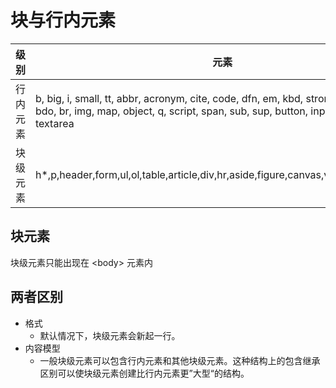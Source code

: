 # 块与行内元素

| 级别 | 元素 |
| --- | ---|
| 行内元素 | b, big, i, small, tt, abbr, acronym, cite, code, dfn, em, kbd, strong, samp, var, a, bdo, br, img, map, object, q, script, span, sub, sup, button, input, label, select, textarea |
| 块级元素 | h*,p,header,form,ul,ol,table,article,div,hr,aside,figure,canvas,video,audio,footer |

## 块元素

块级元素只能出现在 \<body> 元素内

## 两者区别

- 格式
  - 默认情况下，块级元素会新起一行。
- 内容模型
  - 一般块级元素可以包含行内元素和其他块级元素。这种结构上的包含继承区别可以使块级元素创建比行内元素更”大型“的结构。